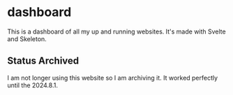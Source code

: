 # dashboard

This is a dashboard of all my up and running websites. It's made with Svelte and Skeleton.

## Status Archived

I am not longer using this website so I am archiving it. It worked perfectly until the 2024.8.1.
